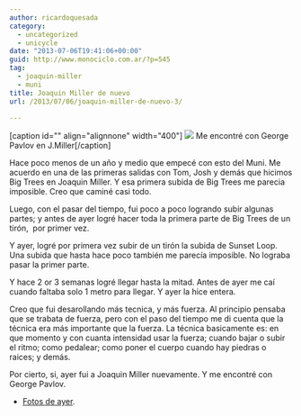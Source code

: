 ```yaml
---
author: ricardoquesada
category:
  - uncategorized
  - unicycle
date: "2013-07-06T19:41:06+00:00"
guid: http://www.monociclo.com.ar/?p=545
tag:
  - joaquin-miller
  - muni
title: Joaquin Miller de nuevo
url: /2013/07/06/joaquin-miller-de-nuevo-3/

---
```

\[caption id="" align="alignnone" width="400"\] [![](https://lh4.googleusercontent.com/-ZCrA0eC8aLI/Udey_4AJrNI/AAAAAAAAvDo/WP-MoHCozyg/s400/IMG_2503-PANO.jpg)](https://picasaweb.google.com/111588202880883771967/JoaquinMiller5DeJulio#5897379047499476178) Me encontré con George Pavlov en J.Miller\[/caption\]

Hace poco menos de un año y medio que empecé con esto del Muni. Me acuerdo en una de las primeras salidas con Tom, Josh y demás que hicimos Big Trees en Joaquin Miller. Y esa primera subida de Big Trees me parecia imposible. Creo que caminé casi todo.

Luego, con el pasar del tiempo, fui poco a poco logrando subir algunas partes; y antes de ayer logré hacer toda la primera parte de Big Trees de un tirón,  por primer vez.

Y ayer, logré por primera vez subir de un tirón la subida de Sunset Loop. Una subida que hasta hace poco también me parecía imposible. No lograba pasar la primer parte.

Y hace 2 or 3 semanas logré llegar hasta la mitad. Antes de ayer me caí cuando faltaba solo 1 metro para llegar. Y ayer la hice entera.

Creo que fui desarollando más tecnica, y más fuerza. Al principio pensaba que se trabata de fuerza, pero con el paso del tiempo me di cuenta que la técnica era más importante que la fuerza. La técnica basicamente es: en que momento y con cuanta intensidad usar la fuerza; cuando bajar o subir el ritmo; como pedalear; como poner el cuerpo cuando hay piedras o raices; y demás.

Por cierto, si, ayer fui a Joaquin Miller nuevamente. Y me encontré con George Pavlov.

- [Fotos de ayer](https://picasaweb.google.com/111588202880883771967/JoaquinMiller5DeJulio#).
